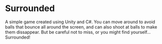 # Surrounded
A simple game created using Unity and C#. You can move around to avoid balls that bounce all around the screen, and can also shoot at balls to make them dissappear. But be careful not to miss, or you might find yourself... Surrounded!
